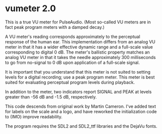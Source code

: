 # vumeter 2.0

This is a true VU meter for PulseAudio. (Most so-called VU meters are in
fact peak program meters with a damped decay.)

A VU meter's reading corresponds approximately to the perceptual response of
the human ear. This implementation differs from an analog VU meter in that
it has a wider effective dynamic range and a full-scale value corresponding
to digital 0 dB. The meter's ballistic property matches an analog VU meter
in that it takes the needle approximately 300 milliseconds to go from
no-signal to 0 dB upon application of a full-scale signal.

It is important that you understand that this meter is not suited to setting
levels for a digital recording; use a peak program meter. This meter is best
suited for evaluating perceptual program levels during playback.

In addition to the meter, two indicators report SIGNAL and PEAK at levels
greater than -56 dB and -1.5 dB, respectively.

This code descends from original work by Martin Cameron. I've added text for
labels on the scale and a logo, and have reworked the initialization code to
(IMO) improve readability.

The program requires the SDL2 and SDL2\_ttf libraries and the DejaVu fonts.
